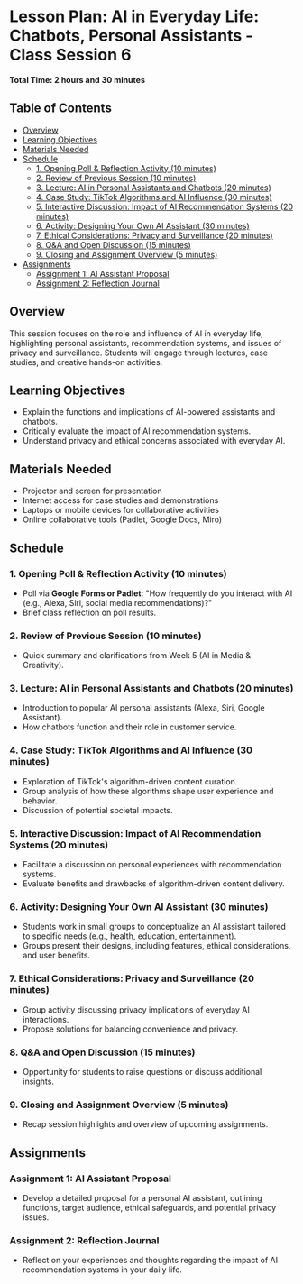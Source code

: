# Lesson Plan: AI in Everyday Life: Chatbots, Personal Assistants - Class Session 6

**Total Time: 2 hours and 30 minutes**

## Table of Contents
- [Overview](#overview)
- [Learning Objectives](#learning-objectives)
- [Materials Needed](#materials-needed)
- [Schedule](#schedule)
  - [1. Opening Poll & Reflection Activity (10 minutes)](#1-opening-poll--reflection-activity-10-minutes)
  - [2. Review of Previous Session (10 minutes)](#2-review-of-previous-session-10-minutes)
  - [3. Lecture: AI in Personal Assistants and Chatbots (20 minutes)](#3-lecture-ai-in-personal-assistants-and-chatbots-20-minutes)
  - [4. Case Study: TikTok Algorithms and AI Influence (30 minutes)](#4-case-study-tiktok-algorithms-and-ai-influence-30-minutes)
  - [5. Interactive Discussion: Impact of AI Recommendation Systems (20 minutes)](#5-interactive-discussion-impact-of-ai-recommendation-systems-20-minutes)
  - [6. Activity: Designing Your Own AI Assistant (30 minutes)](#6-activity-designing-your-own-ai-assistant-30-minutes)
  - [7. Ethical Considerations: Privacy and Surveillance (20 minutes)](#7-ethical-considerations-privacy-and-surveillance-20-minutes)
  - [8. Q&A and Open Discussion (15 minutes)](#8-qa-and-open-discussion-15-minutes)
  - [9. Closing and Assignment Overview (5 minutes)](#9-closing-and-assignment-overview-5-minutes)
- [Assignments](#assignments)
  - [Assignment 1: AI Assistant Proposal](#assignment-1-ai-assistant-proposal)
  - [Assignment 2: Reflection Journal](#assignment-2-reflection-journal)

## Overview
This session focuses on the role and influence of AI in everyday life, highlighting personal assistants, recommendation systems, and issues of privacy and surveillance. Students will engage through lectures, case studies, and creative hands-on activities.

## Learning Objectives
- Explain the functions and implications of AI-powered assistants and chatbots.
- Critically evaluate the impact of AI recommendation systems.
- Understand privacy and ethical concerns associated with everyday AI.

## Materials Needed
- Projector and screen for presentation
- Internet access for case studies and demonstrations
- Laptops or mobile devices for collaborative activities
- Online collaborative tools (Padlet, Google Docs, Miro)

## Schedule

### 1. Opening Poll & Reflection Activity (10 minutes)
- Poll via **Google Forms or Padlet**: "How frequently do you interact with AI (e.g., Alexa, Siri, social media recommendations)?"
- Brief class reflection on poll results.

### 2. Review of Previous Session (10 minutes)
- Quick summary and clarifications from Week 5 (AI in Media & Creativity).

### 3. Lecture: AI in Personal Assistants and Chatbots (20 minutes)
- Introduction to popular AI personal assistants (Alexa, Siri, Google Assistant).
- How chatbots function and their role in customer service.

### 4. Case Study: TikTok Algorithms and AI Influence (30 minutes)
- Exploration of TikTok's algorithm-driven content curation.
- Group analysis of how these algorithms shape user experience and behavior.
- Discussion of potential societal impacts.

### 5. Interactive Discussion: Impact of AI Recommendation Systems (20 minutes)
- Facilitate a discussion on personal experiences with recommendation systems.
- Evaluate benefits and drawbacks of algorithm-driven content delivery.

### 6. Activity: Designing Your Own AI Assistant (30 minutes)
- Students work in small groups to conceptualize an AI assistant tailored to specific needs (e.g., health, education, entertainment).
- Groups present their designs, including features, ethical considerations, and user benefits.

### 7. Ethical Considerations: Privacy and Surveillance (20 minutes)
- Group activity discussing privacy implications of everyday AI interactions.
- Propose solutions for balancing convenience and privacy.

### 8. Q&A and Open Discussion (15 minutes)
- Opportunity for students to raise questions or discuss additional insights.

### 9. Closing and Assignment Overview (5 minutes)
- Recap session highlights and overview of upcoming assignments.

## Assignments

### Assignment 1: AI Assistant Proposal
- Develop a detailed proposal for a personal AI assistant, outlining functions, target audience, ethical safeguards, and potential privacy issues.

### Assignment 2: Reflection Journal
- Reflect on your experiences and thoughts regarding the impact of AI recommendation systems in your daily life.

